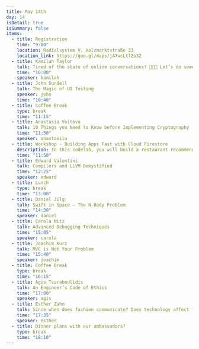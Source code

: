 ```yaml
---
title: May 14th
day: 14
isDetail: true
isSummary: false
items:
  - title: Registration
    time: "9:00"
    location: Radialsystem V, Holzmarktstraße 33
    location_link: https://goo.gl/maps/jA7wcLtfZo32
  - title: Kamilah Taylor
    talk: Tired of the state of online conversations? 🙈🙉🙊 Let’s do something about it 💪
    time: "10:00"
    speaker: kamilah
  - title: John Sundell
    talk: The Magic of UI Testing
    speaker: john
    time: "10:40"
  - title: Coffee Break
    type: break
    time: "11:15"
  - title: Anastasia Voitova
    talk: 10 Things you Need to Know before Implementing Cryptography
    time: "11:50"
    speaker: anastasiia
  - title: Workshop - Building Apps Fast with Cloud Firestore
    description: In this codelab, you will build a restaurant recommendation app on iOS backed by Google Cloud Firestore. We will set up Cloud Firestore and learn about Firebase Authentication. Any level of iOS experience welcome! Please come with Xcode, cocoapods and a simulator installed. You don't need to register for this workshop.
    time: "11:50"
  - title: Edward Valentini  
    talk: Compilers and LLVM Demystified
    time: "12:25"
    speaker: edward
  - title: Lunch
    type: break
    time: "13:00"
  - title: Daniel Jilg
    talk: Swift in Space – The N-Body Problem
    time: "14:30"
    speaker: daniel
  - title: Carola Nitz
    talk: Advanced Debugging Techniques
    time: "15:05"
    speaker: carola
  - title: Joachim Kurz
    talk: MVC is Not Your Problem
    time: "15:40"
    speaker: joachim
  - title: Coffee Break
    type: break
    time: "16:15"
  - title: Agis Tsaraboulidis
    talk: An Engineer’s Code of Ethics
    time: "17:00"
    speaker: agis
  - title: Esther Zahn
    talk: Since when does fashion communicate? Does technology affect fashion or fashion technology?
    time: "17:35"
    speaker: esther
  - title: Dinner plans with our ambassadors?
    type: break
    time: "18:10"
---
```


